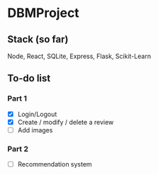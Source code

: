 # DBMProject

## Stack (so far)
Node, React, SQLite, Express, Flask, Scikit-Learn

## To-do list 
### Part 1
- [x] Login/Logout
- [x] Create / modify / delete a review
- [ ] Add images

### Part 2
- [ ] Recommendation system
